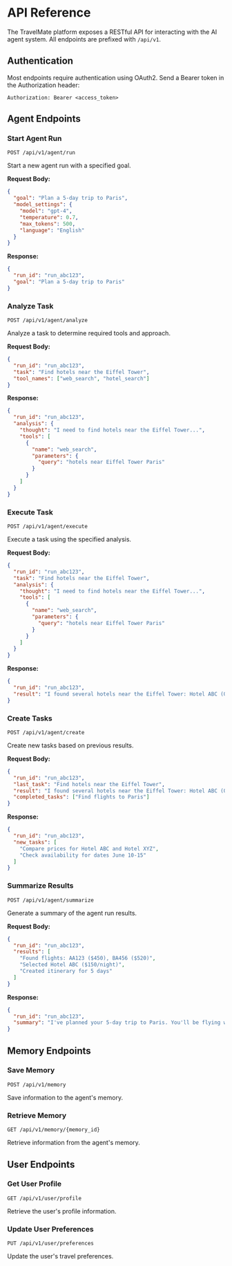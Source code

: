 # API Reference

The TravelMate platform exposes a RESTful API for interacting with the AI agent system. All endpoints are prefixed with `/api/v1`.

## Authentication

Most endpoints require authentication using OAuth2. Send a Bearer token in the Authorization header:

```
Authorization: Bearer <access_token>
```

## Agent Endpoints

### Start Agent Run

```
POST /api/v1/agent/run
```

Start a new agent run with a specified goal.

**Request Body:**
```json
{
  "goal": "Plan a 5-day trip to Paris",
  "model_settings": {
    "model": "gpt-4",
    "temperature": 0.7,
    "max_tokens": 500,
    "language": "English"
  }
}
```

**Response:**
```json
{
  "run_id": "run_abc123",
  "goal": "Plan a 5-day trip to Paris"
}
```

### Analyze Task

```
POST /api/v1/agent/analyze
```

Analyze a task to determine required tools and approach.

**Request Body:**
```json
{
  "run_id": "run_abc123",
  "task": "Find hotels near the Eiffel Tower",
  "tool_names": ["web_search", "hotel_search"]
}
```

**Response:**
```json
{
  "run_id": "run_abc123",
  "analysis": {
    "thought": "I need to find hotels near the Eiffel Tower...",
    "tools": [
      {
        "name": "web_search",
        "parameters": {
          "query": "hotels near Eiffel Tower Paris"
        }
      }
    ]
  }
}
```

### Execute Task

```
POST /api/v1/agent/execute
```

Execute a task using the specified analysis.

**Request Body:**
```json
{
  "run_id": "run_abc123",
  "task": "Find hotels near the Eiffel Tower",
  "analysis": {
    "thought": "I need to find hotels near the Eiffel Tower...",
    "tools": [
      {
        "name": "web_search",
        "parameters": {
          "query": "hotels near Eiffel Tower Paris"
        }
      }
    ]
  }
}
```

**Response:**
```json
{
  "run_id": "run_abc123",
  "result": "I found several hotels near the Eiffel Tower: Hotel ABC (0.3 miles), Hotel XYZ (0.5 miles)..."
}
```

### Create Tasks

```
POST /api/v1/agent/create
```

Create new tasks based on previous results.

**Request Body:**
```json
{
  "run_id": "run_abc123",
  "last_task": "Find hotels near the Eiffel Tower",
  "result": "I found several hotels near the Eiffel Tower: Hotel ABC (0.3 miles), Hotel XYZ (0.5 miles)...",
  "completed_tasks": ["Find flights to Paris"]
}
```

**Response:**
```json
{
  "run_id": "run_abc123",
  "new_tasks": [
    "Compare prices for Hotel ABC and Hotel XYZ",
    "Check availability for dates June 10-15"
  ]
}
```

### Summarize Results

```
POST /api/v1/agent/summarize
```

Generate a summary of the agent run results.

**Request Body:**
```json
{
  "run_id": "run_abc123",
  "results": [
    "Found flights: AA123 ($450), BA456 ($520)",
    "Selected Hotel ABC ($150/night)",
    "Created itinerary for 5 days"
  ]
}
```

**Response:**
```json
{
  "run_id": "run_abc123",
  "summary": "I've planned your 5-day trip to Paris. You'll be flying with American Airlines ($450) and staying at Hotel ABC ($150/night) near the Eiffel Tower. Your itinerary includes visits to the Louvre, Montmartre, and a Seine river cruise."
}
```

## Memory Endpoints

### Save Memory

```
POST /api/v1/memory
```

Save information to the agent's memory.

### Retrieve Memory

```
GET /api/v1/memory/{memory_id}
```

Retrieve information from the agent's memory.

## User Endpoints

### Get User Profile

```
GET /api/v1/user/profile
```

Retrieve the user's profile information.

### Update User Preferences

```
PUT /api/v1/user/preferences
```

Update the user's travel preferences. 